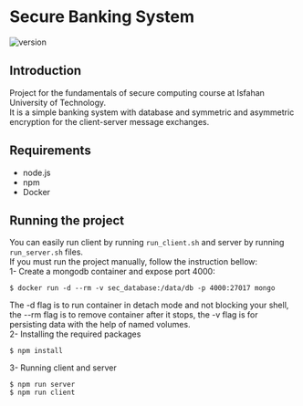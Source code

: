 # Secure Banking System
![version](https://img.shields.io/badge/version-1.0.0-important.svg)


## Introduction
Project for the fundamentals of secure computing course at
Isfahan University of Technology.\
It is a simple banking system with database and symmetric
and asymmetric encryption for the client-server
message exchanges.


## Requirements
* node.js
* npm
* Docker


## Running the project
You can easily run client by running `run_client.sh`
and server by running `run_server.sh` files.\
If you must run the project manually, follow the instruction
bellow:\
1- Create a mongodb container and expose port 4000:
~~~~
$ docker run -d --rm -v sec_database:/data/db -p 4000:27017 mongo
~~~~
The -d flag is to run container in detach mode and
not blocking your shell, the --rm flag is to remove container
after it stops, the -v flag is for persisting data
with the help of named volumes.\
2- Installing the required packages
~~~~
$ npm install
~~~~
3- Running client and server
~~~~
$ npm run server
$ npm run client
~~~~
